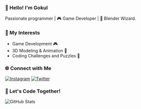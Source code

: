 ### 👋 Hello! I'm Gokul

Passionate programmer | 🎮 Game Developer | 🌌 Blender Wizard. 

### 🌱 My Interests

- Game Development 🎮
- 3D Modeling & Animation 🌌
- Coding Challenges and Puzzles 🧩

### 🌐 Connect with Me

[![Instagram](https://img.shields.io/badge/Instagram-FE7A16?style=flat-square&logo=instagram&logoColor=white)](https://www.instagram.com/not_.goku)
[![Twitter](https://img.shields.io/badge/Twitter-1DA1F2?style=flat-square&logo=twitter&logoColor=white)](https://twitter.com/Gokul_ov)

### 🚀 Let's Code Together!

![GitHub Stats](https://github-readme-stats.vercel.app/api?username=gokul810&show_icons=true&count_private=true&hide_title=true&hide=prs&theme=tokyonight)



